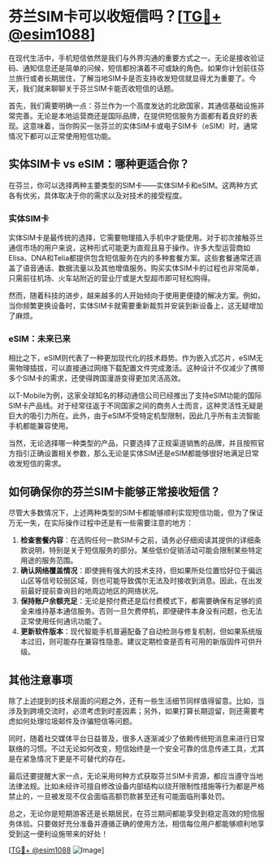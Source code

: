 # 芬兰SIM卡可以收短信吗？[[TG💪+ @esim1088](https://t.me/s/esim1088)]

在现代生活中，手机短信依然是我们与外界沟通的重要方式之一。无论是接收验证码、通知信息还是简单的问候，短信都扮演着不可或缺的角色。如果你计划前往芬兰旅行或者长期居住，了解当地SIM卡是否支持收发短信就显得尤为重要了。今天，我们就来聊聊关于芬兰SIM卡能否收短信的话题。

首先，我们需要明确一点：芬兰作为一个高度发达的北欧国家，其通信基础设施非常完善。无论是本地运营商还是国际品牌，在提供短信服务方面都有着良好的表现。这意味着，当你购买一张芬兰的实体SIM卡或电子SIM卡（eSIM）时，通常情况下都可以正常使用短信功能。

## 实体SIM卡 vs eSIM：哪种更适合你？

在芬兰，你可以选择两种主要类型的SIM卡——实体SIM卡和eSIM。这两种方式各有优劣，具体取决于你的需求以及对技术的接受程度。

### 实体SIM卡

实体SIM卡是最传统的选择，它需要物理插入手机中才能使用。对于初次接触芬兰通信市场的用户来说，这种形式可能更为直观且易于操作。许多大型运营商如Elisa、DNA和Telia都提供包含短信服务在内的多种套餐方案。这些套餐通常还涵盖了语音通话、数据流量以及其他增值服务。购买实体SIM卡的过程也非常简单，只需前往机场、火车站附近的营业厅或是大型超市即可轻松购得。

然而，随着科技的进步，越来越多的人开始倾向于使用更便捷的解决方案。例如，当你频繁更换设备时，实体SIM卡就需要重新裁剪并安装到新设备上，这无疑增加了麻烦。

### eSIM：未来已来

相比之下，eSIM则代表了一种更加现代化的技术趋势。作为嵌入式芯片，eSIM无需物理插拔，可以直接通过网络下载配置文件完成激活。这种设计不仅减少了携带多个SIM卡的需求，还使得跨国漫游变得更加灵活高效。

以T-Mobile为例，这家全球知名的移动通信公司已经推出了支持eSIM功能的国际SIM卡产品线。对于经常往返于不同国家之间的商务人士而言，这种灵活性无疑是巨大的吸引力所在。此外，由于eSIM不受特定机型限制，因此几乎所有主流智能手机都能兼容使用。

当然，无论选择哪一种类型的产品，只要选择了正规渠道销售的品牌，并且按照官方指引正确设置相关参数，那么无论是实体SIM还是eSIM都能够很好地满足日常收发短信的需求。

## 如何确保你的芬兰SIM卡能够正常接收短信？

尽管大多数情况下，上述两种类型的SIM卡都能够顺利实现短信功能，但为了保证万无一失，在实际操作过程中还是有一些需要注意的地方：

1. **检查套餐内容**：在选购任何一款SIM卡之前，请务必仔细阅读其提供的详细条款说明，特别是关于短信服务的部分。某些低价促销活动可能会限制某些特定用途的服务范围。
2. **确认网络覆盖情况**：即使拥有强大的技术支持，但如果所处位置恰好位于偏远山区等信号较弱区域，则也可能导致偶尔无法及时接收到消息。因此，在出发前最好提前查询目的地周边地区的网络状况。
3. **保持账户余额充足**：无论是预付费还是后付费模式下，都需要确保有足够的资金来维持基本通信服务。否则一旦欠费停机，即便硬件本身没有问题，也无法正常使用任何通讯功能了。
4. **更新软件版本**：现代智能手机普遍配备了自动检测与修复机制，但如果系统版本过旧，则可能存在兼容性隐患。建议定期检查是否有可用的新版固件可供升级。

## 其他注意事项

除了上述提到的技术层面的问题之外，还有一些生活细节同样值得留意。比如，当涉及到跨境交流时，必须考虑到时差因素；另外，如果打算长期逗留，则还需要考虑如何处理垃圾邮件及诈骗短信等问题。

同时，随着社交媒体平台日益普及，很多人逐渐减少了依赖传统短消息来进行日常联络的习惯。不过无论如何改变，短信始终是一个安全可靠的信息传递工具，尤其是在紧急情况下更是不可替代的存在。

最后还要提醒大家一点，无论采用何种方式获取芬兰SIM卡资源，都应当遵守当地法律法规。比如未经许可擅自修改设备内部结构以绕开限制性措施等行为都是严格禁止的，一旦被发现不仅会面临高额罚款甚至还有可能面临刑事处罚。

总之，无论你是短期游客还是长期居民，在芬兰期间都能享受到稳定高效的短信服务体验。只要做好充分准备并遵循正确的使用方法，相信每位用户都能够顺利地享受到这一便利设施带来的好处！

[[TG💪+ @esim1088](https://t.me/s/esim1088) ![Image](https://i.postimg.cc/4NQfJmqS/Snipaste-2025-05-13-00-14-12.png)]